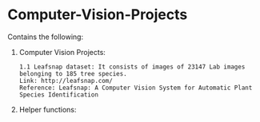 # Computer-Vision-Projects

Contains the following:

1) Computer Vision Projects:

       1.1 Leafsnap dataset: It consists of images of 23147 Lab images belonging to 185 tree species.
       Link: http://leafsnap.com/
       Reference: Leafsnap: A Computer Vision System for Automatic Plant Species Identification


2) Helper functions:
